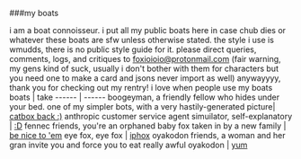 ###my boats

i am a boat connoisseur. i put all my public boats here in case chub dies or whatever
these boats are sfw unless otherwise stated. the style i use is wmudds, there is no public style guide for it.
please direct queries, comments, logs, and critiques to foxioioio@protonmail.com
(fair warning, my gens kind of suck, usually i don't bother with them for characters but you need one to make a card and jsons never import as well) 
anywayyyy, thank you for checking out my rentry! i love when people use my boats
boats | take 
------ |  ------ 
boogeyman, a friendly fellow who hides under your bed. one of my simpler bots, with a very hastily-generated picture| [catbox back :)](https://files.catbox.moe/32ml9c.png) 
anthropic customer service agent simuilator, self-explanatory | [:D](https://files.catbox.moe/5sqnq9.png)
fennec friends, you're an orphaned baby fox taken in by a new family | [be nice to 'em](https://files.catbox.moe/6obu1d.png)
eye fox, eye fox | [iphox](https://files.catbox.moe/2x8kav.png)
oyakodon friends, a woman and her gran invite you and force you to eat really awful oyakodon | [yum](https://files.catbox.moe/nhr7c4.png)